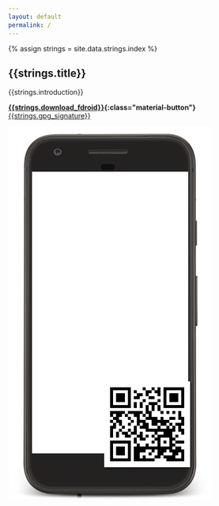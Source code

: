 ```yaml
---
layout: default
permalink: /
---
```


{% assign strings = site.data.strings.index %}

## {{strings.title}}

{{strings.introduction}}

**[{{strings.download_fdroid}}](https://f-droid.org/FDroid.apk){:class="material-button"}**
[{{strings.gpg_signature}}](https://f-droid.org/FDroid.apk.asc)

<img
    src="assets/phone-frame.png"
    style="background: url('{% fdroid_screenshot %}') center center no-repeat; background-size: 78% auto" />
